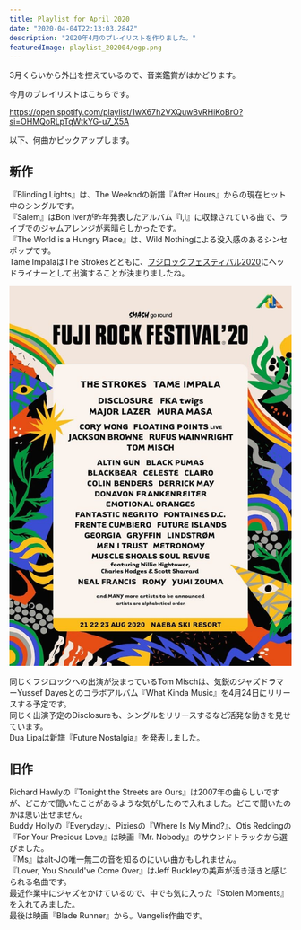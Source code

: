 ```yaml
---
title: Playlist for April 2020
date: "2020-04-04T22:13:03.284Z"
description: "2020年4月のプレイリストを作りました。"
featuredImage: playlist_202004/ogp.png
---
```


3月くらいから外出を控えているので、音楽鑑賞がはかどります。

今月のプレイリストはこちらです。

https://open.spotify.com/playlist/1wX67h2VXQuwBvRHiKoBrO?si=OHMQoRLpTqWtkYG-u7_X5A

以下、何曲かピックアップします。

## 新作
『Blinding Lights』は、The Weekndの新譜『After Hours』からの現在ヒット中のシングルです。  
『Salem』はBon Iverが昨年発表したアルバム『i,i』に収録されている曲で、ライブでのジャムアレンジが素晴らしかったです。  
『The World is a Hungry Place』は、Wild Nothingによる没入感のあるシンセポップです。  
Tame ImpalaはThe Strokesとともに、[フジロックフェスティバル2020](https://www.fujirockfestival.com/artist/index)にヘッドライナーとして出演することが決まりましたね。

![](2020-04-04-12-45-41.png)

同じくフジロックへの出演が決まっているTom Mischは、気鋭のジャズドラマーYussef Dayesとのコラボアルバム『What Kinda Music』を4月24日にリリースする予定です。  
同じく出演予定のDisclosureも、シングルをリリースするなど活発な動きを見せています。  
Dua Lipaは新譜『Future Nostalgia』を発表しました。

## 旧作
Richard Hawlyの『Tonight the Streets are Ours』は2007年の曲らしいですが、どこかで聞いたことがあるような気がしたので入れました。どこで聞いたのかは思い出せません。  
Buddy Hollyの『Everyday』、Pixiesの『Where Is My Mind?』、Otis Reddingの『For Your Precious Love』は映画『Mr. Nobody』のサウンドトラックから選びました。  
『Ms』はalt-Jの唯一無二の音を知るのにいい曲かもしれません。  
『Lover, You Should've Come Over』はJeff Buckleyの美声が活き活きと感じられる名曲です。  
最近作業中にジャズをかけているので、中でも気に入った『Stolen Moments』を入れてみました。  
最後は映画『Blade Runner』から。Vangelis作曲です。